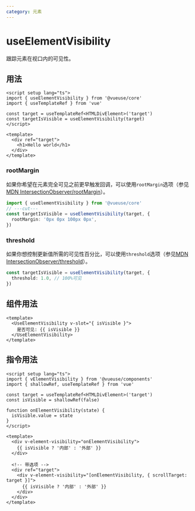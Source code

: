 ```yaml
---
category: 元素
---
```


# useElementVisibility

跟踪元素在视口内的可见性。

## 用法

```vue
<script setup lang="ts">
import { useElementVisibility } from '@vueuse/core'
import { useTemplateRef } from 'vue'

const target = useTemplateRef<HTMLDivElement>('target')
const targetIsVisible = useElementVisibility(target)
</script>

<template>
  <div ref="target">
    <h1>Hello world</h1>
  </div>
</template>
```

### rootMargin

如果你希望在元素完全可见之前更早触发回调，可以使用`rootMargin`选项（参见[MDN IntersectionObserver/rootMargin](https://developer.mozilla.org/en-US/docs/Web/API/IntersectionObserver/rootMargin)）。

```ts
import { useElementVisibility } from '@vueuse/core'
// ---cut---
const targetIsVisible = useElementVisibility(target, {
  rootMargin: '0px 0px 100px 0px',
})
```

### threshold

如果你想控制更新值所需的可见性百分比，可以使用`threshold`选项（参见[MDN IntersectionObserver/threshold](https://developer.mozilla.org/en-US/docs/Web/API/IntersectionObserver/IntersectionObserver#threshold)）。

```ts
const targetIsVisible = useElementVisibility(target, {
  threshold: 1.0, // 100%可见
})
```

## 组件用法

```vue
<template>
  <UseElementVisibility v-slot="{ isVisible }">
    是否可见: {{ isVisible }}
  </UseElementVisibility>
</template>
```

## 指令用法

```vue
<script setup lang="ts">
import { vElementVisibility } from '@vueuse/components'
import { shallowRef, useTemplateRef } from 'vue'

const target = useTemplateRef<HTMLDivElement>('target')
const isVisible = shallowRef(false)

function onElementVisibility(state) {
  isVisible.value = state
}
</script>

<template>
  <div v-element-visibility="onElementVisibility">
    {{ isVisible ? '内部' : '外部' }}
  </div>

  <!-- 带选项 -->
  <div ref="target">
    <div v-element-visibility="[onElementVisibility, { scrollTarget: target }]">
      {{ isVisible ? '内部' : '外部' }}
    </div>
  </div>
</template>
```